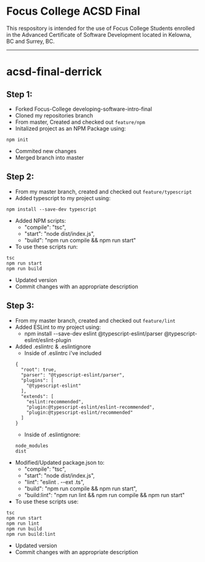 # Focus College ACSD Final

This respository is intended for the use of Focus College Students enrolled in the Advanced Certificate of Software Development located in Kelowna, BC and Surrey, BC.

---

# acsd-final-derrick

## Step 1:
* Forked Focus-College developing-software-intro-final
* Cloned my repositories branch
* From master, Created and checked out `feature/npm`
* Initalized project as an NPM Package using:
```
npm init
```
* Commited new changes
* Merged branch into master

## Step 2:
* From my master branch, created and checked out `feature/typescript`
* Added typescript to my project using:
```
npm install --save-dev typescript
```
* Added NPM scripts:
  + "compile": "tsc",
  + "start": "node dist/index.js",
  + "build": "npm run compile && npm run start"
* To use these scripts run:
```
tsc
npm run start
npm run build
```
* Updated version
* Commit changes with an appropriate description

## Step 3:
* From my master branch, created and checked out `feature/lint`
* Added ESLint to my project using:
  + npm install --save-dev eslint @typescript-eslint/parser @typescript-eslint/eslint-plugin
* Added .eslintrc & .eslintignore
  + Inside of .eslintrc i've included
  ```
  {
    "root": true,
    "parser": "@typescript-eslint/parser",
    "plugins": [
      "@typescript-eslint"
    ],
    "extends": [
      "eslint:recommended",
      "plugin:@typescript-eslint/eslint-recommended",
      "plugin:@typescript-eslint/recommended"
    ]
  }
  ```
  * Inside of .eslintignore:
  ```
  node_modules
  dist
  ```
* Modified/Updated package.json to:
  + "compile": "tsc",
  + "start": "node dist/index.js",
  + "lint": "eslint . --ext .ts",
  + "build": "npm run compile && npm run start",
  + "build:lint": "npm run lint && npm run compile && npm run start"
* To use these scripts use:
```
tsc
npm run start
npm run lint
npm run build
npm run build:lint
```
* Updated version
* Commit changes with an appropriate description